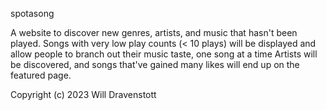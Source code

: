 spotasong

A website to discover new genres, artists, and music that hasn't been played.
Songs with very low play counts (< 10 plays) will be displayed and allow people to branch out their music taste, one song at a time
Artists will be discovered, and songs that've gained many likes will end up on the featured page.

Copyright (c) 2023 Will Dravenstott

